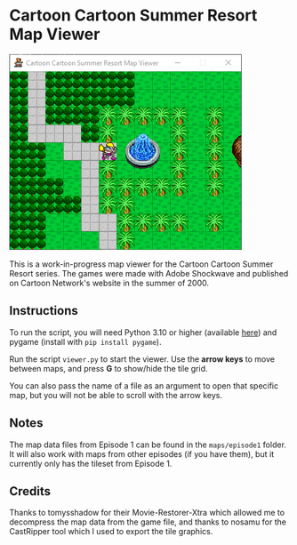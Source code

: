 # Cartoon Cartoon Summer Resort Map Viewer

![A screenshot of the map viewer](./screenshot.png)

This is a work-in-progress map viewer for the Cartoon Cartoon Summer Resort series. The games were made with Adobe Shockwave and published on Cartoon Network's website in the summer of 2000.

## Instructions
To run the script, you will need Python 3.10 or higher (available [here](https://www.python.org/downloads/)) and pygame (install with <code>pip install pygame</code>).

Run the script <code>viewer.py</code> to start the viewer. Use the **arrow keys** to move between maps, and press **G** to show/hide the tile grid.

You can also pass the name of a file as an argument to open that specific map, but you will not be able to scroll with the arrow keys.

## Notes
The map data files from Episode 1 can be found in the <code>maps/episode1</code> folder. It will also work with maps from other episodes (if you have them), but it currently only has the tileset from Episode 1.

## Credits
Thanks to tomysshadow for their Movie-Restorer-Xtra which allowed me to decompress the map data from the game file, and thanks to nosamu for the CastRipper tool which I used to export the tile graphics.
